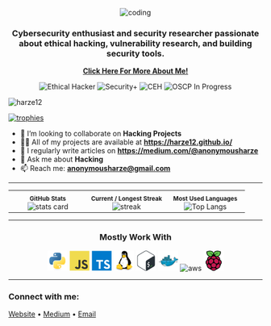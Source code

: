 <p align="center"><img alt="coding" width="400" src="https://images.unsplash.com/photo-1563206767-5b18f218e8de?crop=entropy&cs=srgb&fm=jpg&ixid=M3w3NDk1Nzl8MHwxfHNlYXJjaHwyfHxoYWNraW5nfGVufDB8fHx8MTc1NzUxMzQ1N3ww&ixlib=rb-4.1.0&q=85"></p>


<h3 align="center">Cybersecurity enthusiast and security researcher passionate about ethical hacking, vulnerability research, and building security tools.</h3>

<p align="center">
  <a href="https://harze12.github.io/"><b>Click <u>Here</u> For More About Me!</b></a>
</p>

<p align="center">
  <img src="https://img.shields.io/badge/Ethical%20Hacker-0B0E12?style=for-the-badge&labelColor=0B0E12&color=2F81F7" alt="Ethical Hacker" />
  <img src="https://img.shields.io/badge/CompTIA%20Security%2B-111217?style=for-the-badge&labelColor=111217&color=E83B2E&logo=comptia&logoColor=white" alt="Security+" />
  <img src="https://img.shields.io/badge/CEH-0B0E12?style=for-the-badge&labelColor=0B0E12&color=8B949E" alt="CEH" />
  <img src="https://img.shields.io/badge/OSCP%20In%20Progress-0B0E12?style=for-the-badge&labelColor=0B0E12&color=8957E5" alt="OSCP In Progress" />
</p>

<p align="left">
  <img src="https://komarev.com/ghpvc/?username=harze12&label=Profile%20views&color=0e75b6&style=flat" alt="harze12" />
</p>

<p align="left">
  <a href="https://github.com/ryo-ma/github-profile-trophy"><img src="https://github-profile-trophy.vercel.app/?username=harze12&theme=onedark&no-frame=true&no-bg=true&margin-w=15" alt="trophies" /></a>
</p>

- 👯 I’m looking to collaborate on **Hacking Projects**  
- 👨‍💻 All of my projects are available at **https://harze12.github.io/**  
- 📝 I regularly write articles on **https://medium.com/@anonymousharze**  
- 💬 Ask me about **Hacking**  
- 📫 Reach me: **anonymousharze@gmail.com**

---

<!-- ===== 3-Column Stats Area ===== -->
<table align="center">
  <tr>
    <td align="center" width="33%">
      <sub><b>GitHub Stats</b></sub><br/>
      <img src="https://github-profile-summary-cards.vercel.app/api/cards/stats?username=harze12&theme=tokyonight" alt="stats card" />
    </td>
    <td align="center" width="33%">
      <sub><b>Current / Longest Streak</b></sub><br/>
      <img src="https://streak-stats.demolab.com?user=harze12&theme=tokyonight&hide_border=true&date_format=M%20j%5B%2C%20Y%5D" alt="streak" />
    </td>
    <td align="center" width="33%">
      <sub><b>Most Used Languages</b></sub><br/>
      <img src="https://github-readme-stats.vercel.app/api/top-langs/?username=harze12&layout=compact&langs_count=8&theme=tokyonight&hide_border=true" alt="Top Langs" />
    </td>
  </tr>
</table>

---

<h3 align="center">Mostly Work With</h3>
<p align="center">
  <img src="https://raw.githubusercontent.com/devicons/devicon/master/icons/python/python-original.svg" alt="python" width="40" height="40"/>
  <img src="https://raw.githubusercontent.com/devicons/devicon/master/icons/javascript/javascript-original.svg" alt="javascript" width="40" height="40"/>
  <img src="https://raw.githubusercontent.com/devicons/devicon/master/icons/typescript/typescript-original.svg" alt="typescript" width="40" height="40"/>
  <img src="https://raw.githubusercontent.com/devicons/devicon/master/icons/linux/linux-original.svg" alt="linux" width="40" height="40"/>
  <img src="https://raw.githubusercontent.com/devicons/devicon/master/icons/bash/bash-original.svg" alt="bash" width="40" height="40"/>
  <img src="https://raw.githubusercontent.com/devicons/devicon/master/icons/docker/docker-original.svg" alt="docker" width="40" height="40"/>
  <img src="https://raw.githubusercontent.com/devicons/devicon/master/icons/aws/aws-original.svg" alt="aws" width="40" height="40"/>
  <img src="https://raw.githubusercontent.com/devicons/devicon/master/icons/raspberrypi/raspberrypi-original.svg" alt="raspberry-pi" width="40" height="40"/>
</p>

---

<h3 align="left">Connect with me:</h3>
<p align="left">
  <a href="https://harze12.github.io/" target="_blank">Website</a> • 
  <a href="https://medium.com/@anonymousharze" target="_blank">Medium</a> • 
  <a href="mailto:anonymousharze@gmail.com">Email</a>
</p>

<!-- Optional extra card:
<p align="center">
  <img src="https://github-readme-stats.vercel.app/api?username=harze12&show_icons=true&count_private=true&include_all_commits=true&theme=tokyonight&hide_border=true" />
</p>
-->
